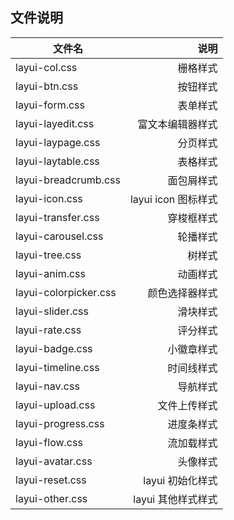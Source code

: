 ## 文件说明

| 文件名                |                说明 |
| --------------------- | ------------------: |
| layui-col.css         |            栅格样式 |
| layui-btn.css         |            按钮样式 |
| layui-form.css        |            表单样式 |
| layui-layedit.css     |    富文本编辑器样式 |
| layui-laypage.css     |            分页样式 |
| layui-laytable.css    |            表格样式 |
| layui-breadcrumb.css  |          面包屑样式 |
| layui-icon.css        | layui icon 图标样式 |
| layui-transfer.css    |          穿梭框样式 |
| layui-carousel.css    |            轮播样式 |
| layui-tree.css        |              树样式 |
| layui-anim.css        |            动画样式 |
| layui-colorpicker.css |      颜色选择器样式 |
| layui-slider.css      |            滑块样式 |
| layui-rate.css        |            评分样式 |
| layui-badge.css       |          小徽章样式 |
| layui-timeline.css    |          时间线样式 |
| layui-nav.css         |            导航样式 |
| layui-upload.css      |        文件上传样式 |
| layui-progress.css    |          进度条样式 |
| layui-flow.css        |          流加载样式 |
| layui-avatar.css      |            头像样式 |
| layui-reset.css       |    layui 初始化样式 |
| layui-other.css       |  layui 其他样式样式 |
